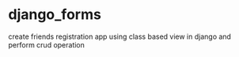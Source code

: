 # django_forms
create friends  registration app using class based view in django and perform crud operation
